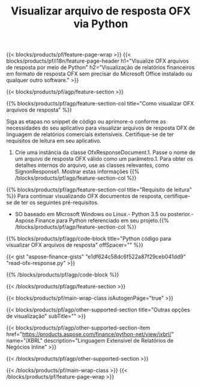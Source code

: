 ﻿---
title: Visualizar arquivo de resposta OFX via Python
description: Código de amostra para visualização do arquivo de resposta OFX. Use o código de exemplo API para visualizar arquivos de resposta em lote OFX em aplicativos baseados em Python. 
url: /pt/python-net/view/ofx-response/
family: finance
platformtag: python
feature: view
informat: OFX response
outformat: 
otherformats: 
---
{{< blocks/products/pf/feature-page-wrap >}}
{{< blocks/products/pf/i18n/feature-page-header h1="Visualize OFX arquivos de resposta por meio de Python" h2="Visualização de relatórios financeiros em formato de resposta OFX sem precisar do Microsoft Office instalado ou qualquer outro software." >}}

{{< blocks/products/pf/agp/feature-section >}}

{{% blocks/products/pf/agp/feature-section-col title="Como visualizar OFX arquivos de resposta" %}}

Siga as etapas no snippet de código ou aprimore-o conforme as necessidades do seu aplicativo para visualizar arquivos de resposta OFX de linguagem de relatórios comerciais extensíveis. Certifique-se de ter requisitos de leitura em seu aplicativo.

1. Crie uma instância da classe OfxResponseDocument.1. Passe o nome de um arquivo de resposta OFX válido como um parâmetro.1. Para obter os detalhes internos do arquivo, use as classes relevantes, como SignonResponse1. Mostrar estas informações
{{% /blocks/products/pf/agp/feature-section-col %}}

{{% blocks/products/pf/agp/feature-section-col title="Requisito de leitura" %}}
Para continuar visualizando OFX documentos de resposta, certifique-se de ter os seguintes pré-requisitos. 
- SO baseado em Microsoft Windows ou Linux.- Python 3.5 ou posterior.- Aspose.Finance para Python referenciado em seu projeto.{{% /blocks/products/pf/agp/feature-section-col %}}

{{% blocks/products/pf/agp/code-block title="Python código para visualizar OFX arquivos de resposta" offSpacer="" %}}

{{< gist "aspose-finance-gists" "e1df624c58dc6f522a87f29ceb041dd9" "read-ofx-response.py" >}}

{{% /blocks/products/pf/agp/code-block %}}

{{< /blocks/products/pf/agp/feature-section >}}

{{< blocks/products/pf/main-wrap-class isAutogenPage="true" >}}

{{< blocks/products/pf/agp/other-supported-section title="Outras opções de visualização" subTitle="" >}}

{{< blocks/products/pf/agp/other-supported-section-item href="https://products.aspose.com/finance/python-net/view/ixbrl/" name="iXBRL" description="Linguagem Extensível de Relatórios de Negócios Inline" >}}

{{< /blocks/products/pf/agp/other-supported-section >}}

{{< /blocks/products/pf/main-wrap-class >}}
{{< /blocks/products/pf/feature-page-wrap >}}